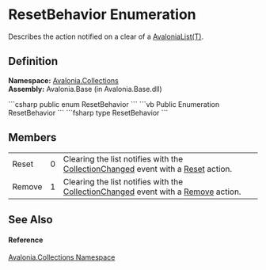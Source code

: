 # ResetBehavior Enumeration


Describes the action notified on a clear of a <a href="T_Avalonia_Collections_AvaloniaList_1">AvaloniaList(T)</a>.



## Definition
**Namespace:** <a href="N_Avalonia_Collections">Avalonia.Collections</a>  
**Assembly:** Avalonia.Base (in Avalonia.Base.dll)

<Tabs groupId="api-code-preview">
<TabItem value="csharp" label="C#">
```csharp
public enum ResetBehavior
```
</TabItem>
<TabItem value="vb" label="VB">
```vb
Public Enumeration ResetBehavior
```
</TabItem>
<TabItem value="fsharp" label="F#">
```fsharp
type ResetBehavior
```
</TabItem>
</Tabs>



## Members
<table>
<tr>
<td>Reset</td>
<td>0</td>
<td>Clearing the list notifies with the <a href="https://learn.microsoft.com/dotnet/api/system.collections.specialized.inotifycollectionchanged.collectionchanged" target="_blank" rel="noopener noreferrer">CollectionChanged</a> event with a <a href="https://learn.microsoft.com/dotnet/api/system.collections.specialized.notifycollectionchangedaction#system-collections-specialized-notifycollectionchangedaction-reset" target="_blank" rel="noopener noreferrer">Reset</a> action.</td>
</tr>
<tr>
<td>Remove</td>
<td>1</td>
<td>Clearing the list notifies with the <a href="https://learn.microsoft.com/dotnet/api/system.collections.specialized.inotifycollectionchanged.collectionchanged" target="_blank" rel="noopener noreferrer">CollectionChanged</a> event with a <a href="https://learn.microsoft.com/dotnet/api/system.collections.specialized.notifycollectionchangedaction#system-collections-specialized-notifycollectionchangedaction-remove" target="_blank" rel="noopener noreferrer">Remove</a> action.</td>
</tr>
</table>

## See Also


#### Reference
<a href="N_Avalonia_Collections">Avalonia.Collections Namespace</a>  

